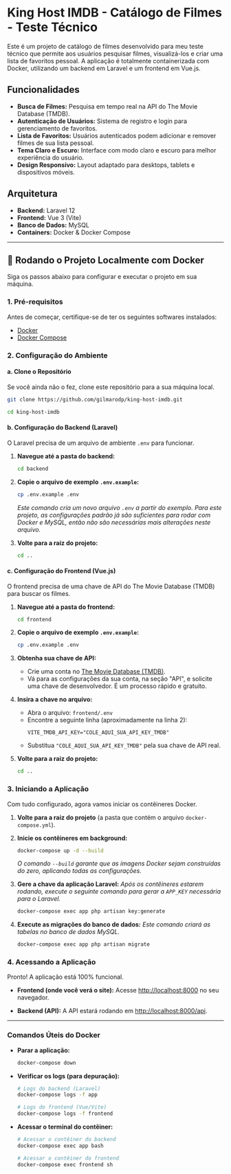 # King Host IMDB - Catálogo de Filmes - Teste Técnico
Este é um projeto de catálogo de filmes desenvolvido para meu teste técnico que permite aos usuários pesquisar filmes,
visualizá-los e criar uma lista de favoritos pessoal. A aplicação é totalmente containerizada com Docker, utilizando
um backend em Laravel e um frontend em Vue.js.

## Funcionalidades

- **Busca de Filmes:** Pesquisa em tempo real na API do The Movie Database (TMDB).
- **Autenticação de Usuários:** Sistema de registro e login para gerenciamento de favoritos.
- **Lista de Favoritos:** Usuários autenticados podem adicionar e remover filmes de sua lista pessoal.
- **Tema Claro e Escuro:** Interface com modo claro e escuro para melhor experiência do usuário.
- **Design Responsivo:** Layout adaptado para desktops, tablets e dispositivos móveis.

## Arquitetura

- **Backend:** Laravel 12
- **Frontend:** Vue 3 (Vite)
- **Banco de Dados:** MySQL
- **Containers:** Docker & Docker Compose

---

## 🚀 Rodando o Projeto Localmente com Docker

Siga os passos abaixo para configurar e executar o projeto em sua máquina.

### 1. Pré-requisitos

Antes de começar, certifique-se de ter os seguintes softwares instalados:

- [Docker](https://www.docker.com/get-started)
- [Docker Compose](https://docs.docker.com/compose/install/)

### 2. Configuração do Ambiente

#### a. Clone o Repositório

Se você ainda não o fez, clone este repositório para a sua máquina local.

```bash
git clone https://github.com/gilmarodp/king-host-imdb.git
```

```bash
cd king-host-imdb
```

#### b. Configuração do Backend (Laravel)

O Laravel precisa de um arquivo de ambiente `.env` para funcionar.

1.  **Navegue até a pasta do backend:**
    ```bash
    cd backend
    ```

2.  **Copie o arquivo de exemplo `.env.example`:**
    ```bash
    cp .env.example .env
    ```
    *Este comando cria um novo arquivo `.env` a partir do exemplo. Para este projeto, as configurações padrão já são suficientes para rodar com Docker e MySQL, então não são necessárias mais alterações neste arquivo.*
3. **Volte para a raiz do projeto:**
    ```bash
    cd ..
    ```


#### c. Configuração do Frontend (Vue.js)

O frontend precisa de uma chave de API do The Movie Database (TMDB) para buscar os filmes.

1.  **Navegue até a pasta do frontend:**
    ```bash
    cd frontend
    ```

2.  **Copie o arquivo de exemplo `.env.example`:**
    ```bash
    cp .env.example .env
    ```

3.  **Obtenha sua chave de API:**
    - Crie uma conta no [The Movie Database (TMDB)](https://www.themoviedb.org/signup).
    - Vá para as configurações da sua conta, na seção "API", e solicite uma chave de desenvolvedor. É um processo rápido e gratuito.

4.  **Insira a chave no arquivo:**
    - Abra o arquivo: `frontend/.env`
    - Encontre a seguinte linha (aproximadamente na linha 2):
      ```dotenv
      VITE_TMDB_API_KEY="COLE_AQUI_SUA_API_KEY_TMDB"
      ```
    - Substitua `"COLE_AQUI_SUA_API_KEY_TMDB"` pela sua chave de API real.

5. **Volte para a raiz do projeto:**
    ```bash
    cd ..
    ```


### 3. Iniciando a Aplicação

Com tudo configurado, agora vamos iniciar os contêineres Docker.

1.  **Volte para a raiz do projeto** (a pasta que contém o arquivo `docker-compose.yml`).

2.  **Inicie os contêineres em background:**
    ```bash
    docker-compose up -d --build
    ```
    *O comando `--build` garante que as imagens Docker sejam construídas do zero, aplicando todas as configurações.*

3.  **Gere a chave da aplicação Laravel:**
    *Após os contêineres estarem rodando, execute o seguinte comando para gerar a `APP_KEY` necessária para o Laravel.*
    ```bash
    docker-compose exec app php artisan key:generate
    ```

4.  **Execute as migrações do banco de dados:**
    *Este comando criará as tabelas no banco de dados MySQL.*
    ```bash
    docker-compose exec app php artisan migrate
    ```

### 4. Acessando a Aplicação

Pronto! A aplicação está 100% funcional.

-   **Frontend (onde você verá o site):**
    Acesse [http://localhost:8000](http://localhost:8000) no seu navegador.

-   **Backend (API):**
    A API estará rodando em [http://localhost:8000/api](http://localhost:8000/api).

---

### Comandos Úteis do Docker

-   **Parar a aplicação:**
    ```bash
    docker-compose down
    ```

-   **Verificar os logs (para depuração):**
    ```bash
    # Logs do backend (Laravel)
    docker-compose logs -f app

    # Logs do frontend (Vue/Vite)
    docker-compose logs -f frontend
    ```

-   **Acessar o terminal do contêiner:**
    ```bash
    # Acessar o contêiner do backend
    docker-compose exec app bash

    # Acessar o contêiner do frontend
    docker-compose exec frontend sh
    ```

